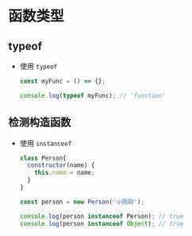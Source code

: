 # 函数类型

## typeof

+ 使用 `typeof`

  ```js
  const myFunc = () => {};

  console.log(typeof myFunc); // 'function'
  ```

## 检测构造函数

+ 使用 `instanceof`

  ```js
  class Person{
    constructor(name) {
      this.name = name;
    }
  }

  const person = new Person('小刚刚');

  console.log(person instanceof Person); // true
  console.log(person instanceof Object); // true
  ```
